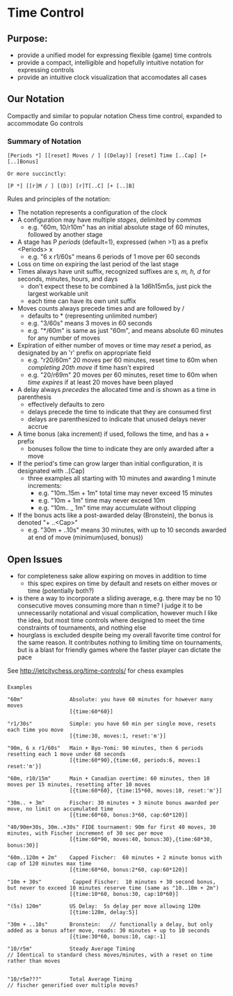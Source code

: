 # Time Control

## Purpose:
- provide a unified model for expressing flexible (game) time controls
- provide a compact, intelligible and hopefully intuitive notation for expressing controls
- provide an intuitive clock visualization that accomodates all cases

## Our Notation
Compactly and similar to popular notation Chess time control, expanded to accommodate Go controls

### Summary of Notation
    [Periods *] [[reset] Moves / ] [(Delay)] [reset] Time [..Cap] [+ [..]Bonus]

    Or more succinctly:  
    
    [P *] [[r]M / ] [(D)] [r]T[..C] [+ [..]B]

Rules and principles of the notation:
- The notation represents a configuration of the clock
- A configuration may have multiple *stages*, delimited by *commas*
    - e.g. "60m, 10/r10m" has an initial absolute stage of 60 minutes, followed by another stage
- A stage has P *periods* (default=1), expressed (when >1) as a prefix  \<Periods\> x
    - e.g. "6 x r1/60s" means 6 periods of 1 move per 60 seconds
- Loss on time on expiring the last period of the last stage
- Times always have unit suffix, recognized suffixes are *s, m, h, d*  for seconds, minutes, hours, and days
    - don't expect these to be combined à la 1d6h15m5s, just pick the largest workable unit
    - each time can have its own unit suffix
- Moves counts always precede times and are followed by /
    - defaults to * (representing unlimited number)
    - e.g. "3/60s" means 3 moves in 60 seconds
    - e.g. "*/60m" is same as just "60m", and means absolute 60 minutes for any number of moves
- Expiration of either number of moves or time may *reset* a period, as designated by an 'r' prefix on appropriate field
    - e.g. "r20/60m" 20 moves per 60 minutes, reset time to 60m when *completing 20th move* if time hasn't expired
    - e.g. "20/r69m" 20 moves per 60 minutes, reset time to 60m when *time expires* if at least 20 moves have been played
- A delay always *precedes* the allocated time and is shown as a time in parenthesis
    - effectively defaults to zero
    - delays precede the time to indicate that they are consumed first
    - delays are parenthesized to indicate that unused delays never accrue
- A time bonus (aka increment) if used, follows the time, and has a + prefix
    - bonuses follow the time to indicate they are only awarded after a move
- If the period's time can grow larger than initial configuration, it is designated with ..\[Cap\]
    - three examples all starting with 10 minutes and awarding 1 minute increments:
        - e.g. "10m..15m + 1m" total time may never exceed 15 minutes
        - e.g. "10m + 1m"  time may never exceed 10m
        - e.g. "10m.. _ 1m" time may accumulate without clipping
- If the bonus acts like a post-awarded delay (Bronstein), the bonus is denoted  "+ ..\<Cap\>"
    - e.g. "30m + ..10s" means 30 minutes, with up to 10 seconds awarded at end of move (minimum(used, bonus))


## Open Issues
+ for completeness sake allow expiring on moves in addition to time
    + this spec expires on time by default and resets on either moves or time (potentially both?)
+ is there a way to incorporate a sliding average, e.g. there may be no 10 consecutive moves consuming more than n time?
  I judge it to be unnecessarily notational and visual complication, however much I like the idea, but most time controls
  where designed to meet the time constraints of tournaments, and nothing else
+ hourglass is excluded despite being my overall favorite time control for the same reason. It contributes nothing to
  limiting time on tournaments, but is a blast for friendly games where the faster player can dictate the pace

See http://jetcitychess.org/time-controls/ for chess examples
### 
    Examples

    "60m"               Absolute: you have 60 minutes for however many moves
                        [{time:60*60}]
                        
    "r1/30s"            Simple: you have 60 min per single move, resets each time you move
                        [{time:30, moves:1, reset:'m'}]
                        
    "90m, 6 x r1/60s"   Main + Byo-Yomi: 90 minutes, then 6 periods resetting each 1 move under 60 seconds
                        [{time:60*90},{time:60, periods:6, moves:1 reset:'m'}]
                        
    "60m, r10/15m"      Main + Canadian overtime: 60 minutes, then 10 moves per 15 minutes, resetting after 10 moves
                        [{time:60*60}, {time:15*60, moves:10, reset:'m'}]
                        
    "30m.. + 3m"        Fischer: 30 minutes + 3 minute bonus awarded per move, no limit on accumulated time
                        [{time:60*60, bonus:3*60, cap:60*120}]
                        
    "40/90m+30s, 30m..+30s" FIDE tournament: 90m for first 40 moves, 30 minutes, with Fischer increment of 30 sec per move
                        [{time:60*90, moves:40, bonus:30},{time:60*30, bonus:30}]
                        
    "60m..120m + 2m"    Capped Fischer:  60 minutes + 2 minute bonus with cap of 120 minutes max time
                        [{time:60*60, bonus:2*60, cap:60*120}]
                        
    "10m + 30s"          Capped Fischer:  10 minutes + 30 second bonus, but never to exceed 10 minutes reserve time (same as "10..10m + 2m")
                        [{time:10*60, bonus:30, cap:10*60}]
                        
    "(5s) 120m"         US Delay:  5s delay per move allowing 120m
                        [{time:120m, delay:5}]
                        
    "30m + ..10s"       Bronstein:   // functionally a delay, but only added as a bonus after move, reads: 30 minutes + up to 10 seconds
                        [{time:30*60, bonus:10, cap:-1]

    "10/r5m"            Steady Average Timing                                  // Identical to standard chess moves/minutes, with a reset on time rather than moves
    
    
    "10/r5m???"         Total Average Timing                                   // fischer generified over multiple moves?

